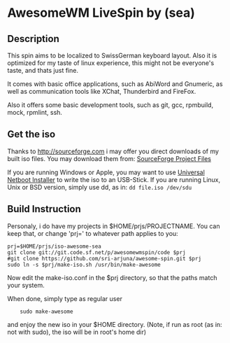 AwesomeWM LiveSpin by (sea)
===========================


Description
-----------

This spin aims to be localized to SwissGerman keyboard layout.
Also it is optimized for my taste of linux experience,
this might not be everyone's taste, and thats just fine.

It comes with basic office applications, such as AbiWord
and Gnumeric, as well as communication tools like XChat,
Thunderbird and FireFox.

Also it offers some basic development tools, such as git,
gcc, rpmbuild, mock, rpmlint, ssh.



Get the iso
------

Thanks to http://sourceforge.com i may offer you direct downloads of my built iso files.
You may download them from: [SourceForge Project Files](https://sourceforge.net/projects/awesomewmspin/files/?source=navbar)
	
If you are running Windows or Apple, you may want to use [Universal Netboot Installer](https://sourceforge.net/projects/unetbootin/) to write the iso to an USB-Stick.
If you are running Linux, Unix or BSD version, simply use dd,
as in: `dd file.iso /dev/sdu`


Build Instruction
-----------------

Personaly, i do have my projects in $HOME/prjs/PROJECTNAME.
You can keep that, or change 'prj=' to whatever path applies to you:

	prj=$HOME/prjs/iso-awesome-sea
	git clone git://git.code.sf.net/p/awesomewmspin/code $prj
	#git clone https://github.com/sri-arjuna/awesome-spin.git $prj
	sudo ln -s $prj/make-iso.sh /usr/bin/make-awesome


Now edit the make-iso.conf in the $prj directory, so that the paths match your system. 

When done, simply type as regular user

		sudo make-awesome

and enjoy the new iso in your $HOME directory.
(Note, if run as root (as in: not with sudo), the iso will be in root's home dir)
